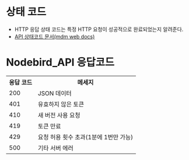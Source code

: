 # 상태 코드

- HTTP 응답 상태 코드는 특정 HTTP 요청이 성공적으로 완료되었는지 알려준다.
- [API 상태코드 문서(mdm web docs)](https://developer.mozilla.org/ko/docs/Web/HTTP/Status)

# Nodebird_API 응답코드

<table>
    <tr>
        <th>응답 코드</th>
        <th>메세지</th>
    </tr>
    <tr>
        <td>200</td>
        <td>JSON 데이터</td>
    </tr>
    <tr>
        <td>401</td>
        <td>유효하지 않은 토큰</td>
    </tr>
    <tr>
        <td>410</td>
        <td>새 버전 사용 요청</td>
    </tr>
    <tr>
        <td>419</td>
        <td>토큰 만료</td>
    </tr>
    <tr>
        <td>429</td>
        <td>요청 허용 횟수 초과(1분에 1번만 가능)</td>
    </tr>
    <tr>
        <td>500</td>
        <td>기타 서버 에러</td>
    </tr>
</table>
